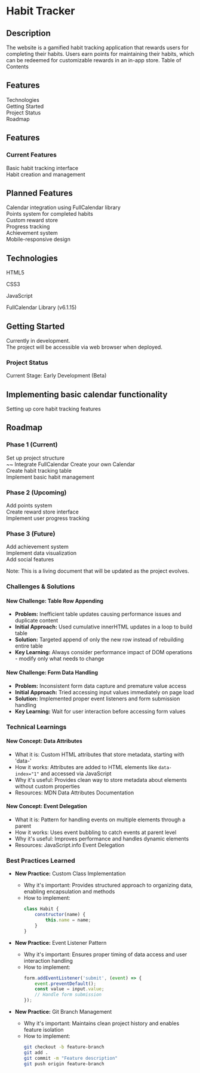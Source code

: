 # Habit Tracker
## Description
The website is a gamified habit tracking application that rewards users for completing their habits. Users earn points for maintaining their habits, which can be redeemed for customizable rewards in an in-app store.
Table of Contents

## Features

Technologies  
Getting Started     
Project Status  
Roadmap  

## Features

### Current Features  

Basic habit tracking interface  
Habit creation and management  

## Planned Features

Calendar integration using FullCalendar library  
Points system for completed habits  
Custom reward store  
Progress tracking  
Achievement system  
Mobile-responsive design  

## Technologies

HTML5 

CSS3

JavaScript

FullCalendar Library (v6.1.15)


## Getting Started
Currently in development.  
The project will be accessible via web browser when deployed.

### Project Status
Current Stage: Early Development (Beta)

## Implementing basic calendar functionality
Setting up core habit tracking features

## Roadmap
### Phase 1 (Current)

 Set up project structure  
~~ Integrate FullCalendar 
Create your own Calendar  
Create habit tracking table  
 Implement basic habit management  

### Phase 2 (Upcoming)  

 Add points system  
 Create reward store interface  
 Implement user progress tracking  

### Phase 3 (Future)

 Add achievement system  
 Implement data visualization  
 Add social features  

Note: This is a living document that will be updated as the project evolves.

### Challenges & Solutions
#### New Challenge: Table Row Appending
- **Problem:** Inefficient table updates causing performance issues and duplicate content
- **Initial Approach:** Used cumulative innerHTML updates in a loop to build table
- **Solution:** Targeted append of only the new row instead of rebuilding entire table
- **Key Learning:** Always consider performance impact of DOM operations - modify only what needs to change

#### New Challenge: Form Data Handling
- **Problem:** Inconsistent form data capture and premature value access
- **Initial Approach:** Tried accessing input values immediately on page load
- **Solution:** Implemented proper event listeners and form submission handling
- **Key Learning:** Wait for user interaction before accessing form values

### Technical Learnings
#### New Concept: Data Attributes
- What it is: Custom HTML attributes that store metadata, starting with 'data-'
- How it works: Attributes are added to HTML elements like `data-index="1"` and accessed via JavaScript
- Why it's useful: Provides clean way to store metadata about elements without custom properties
- Resources: MDN Data Attributes Documentation

#### New Concept: Event Delegation
- What it is: Pattern for handling events on multiple elements through a parent
- How it works: Uses event bubbling to catch events at parent level
- Why it's useful: Improves performance and handles dynamic elements
- Resources: JavaScript.info Event Delegation

### Best Practices Learned
- **New Practice:** Custom Class Implementation
  - Why it's important: Provides structured approach to organizing data, enabling encapsulation and methods
  - How to implement:
    ```javascript
    class Habit {
        constructor(name) {
            this.name = name;
        }
    }
    ```

- **New Practice:** Event Listener Pattern
  - Why it's important: Ensures proper timing of data access and user interaction handling
  - How to implement:
    ```javascript
    form.addEventListener('submit', (event) => {
        event.preventDefault();
        const value = input.value;
        // Handle form submission
    });
    ```

- **New Practice:** Git Branch Management
  - Why it's important: Maintains clean project history and enables feature isolation
  - How to implement:
    ```bash
    git checkout -b feature-branch
    git add .
    git commit -m "Feature description"
    git push origin feature-branch
    ```
